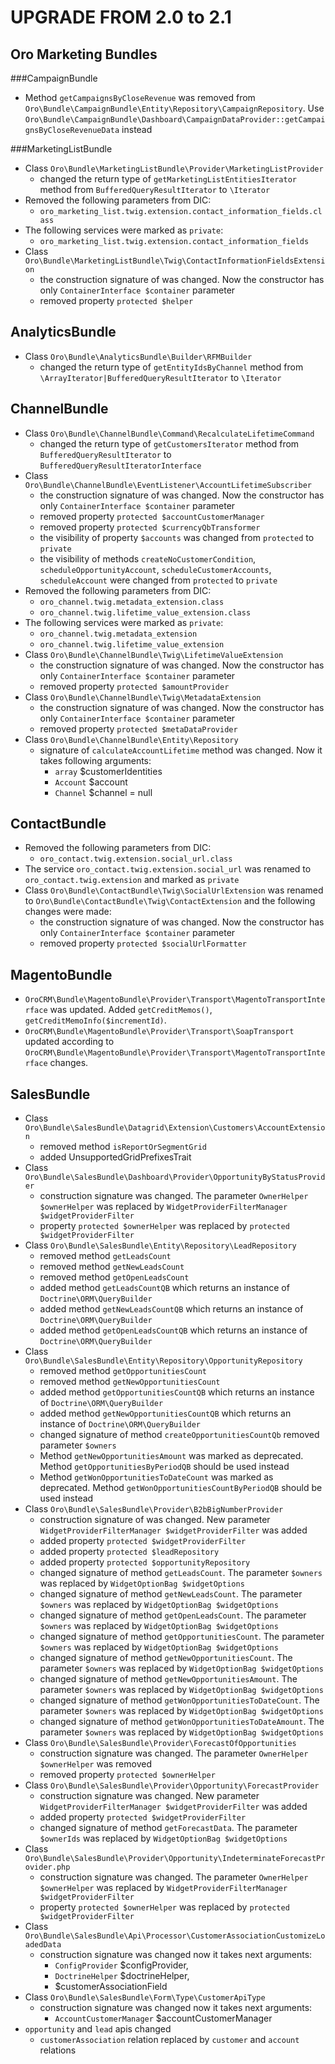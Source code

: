 UPGRADE FROM 2.0 to 2.1
========================

Oro Marketing Bundles
---------------------

###CampaignBundle
- Method `getCampaignsByCloseRevenue` was removed from `Oro\Bundle\CampaignBundle\Entity\Repository\CampaignRepository`.
  Use `Oro\Bundle\CampaignBundle\Dashboard\CampaignDataProvider::getCampaignsByCloseRevenueData` instead

###MarketingListBundle
- Class `Oro\Bundle\MarketingListBundle\Provider\MarketingListProvider`
    - changed the return type of `getMarketingListEntitiesIterator` method from `BufferedQueryResultIterator` to `\Iterator`
- Removed the following parameters from DIC:
    - `oro_marketing_list.twig.extension.contact_information_fields.class`
- The following services were marked as `private`:
    - `oro_marketing_list.twig.extension.contact_information_fields`
- Class `Oro\Bundle\MarketingListBundle\Twig\ContactInformationFieldsExtension`
    - the construction signature of was changed. Now the constructor has only `ContainerInterface $container` parameter
    - removed property `protected $helper`


AnalyticsBundle
---------------
- Class `Oro\Bundle\AnalyticsBundle\Builder\RFMBuilder`
    - changed the return type of `getEntityIdsByChannel` method from `\ArrayIterator|BufferedQueryResultIterator` to `\Iterator`

ChannelBundle
-------------
- Class `Oro\Bundle\ChannelBundle\Command\RecalculateLifetimeCommand`
    - changed the return type of `getCustomersIterator` method from `BufferedQueryResultIterator` to `BufferedQueryResultIteratorInterface`
- Class `Oro\Bundle\ChannelBundle\EventListener\AccountLifetimeSubscriber`
    - the construction signature of was changed. Now the constructor has only `ContainerInterface $container` parameter
    - removed property `protected $accountCustomerManager`
    - removed property `protected $currencyQbTransformer`
    - the visibility of property `$accounts` was changed from `protected` to `private`
    - the visibility of methods `createNoCustomerCondition`, `scheduleOpportunityAccount`, `scheduleCustomerAccounts`, `scheduleAccount` were changed from `protected` to `private`
- Removed the following parameters from DIC:
    - `oro_channel.twig.metadata_extension.class`
    - `oro_channel.twig.lifetime_value_extension.class`
- The following services were marked as `private`:
    - `oro_channel.twig.metadata_extension`
    - `oro_channel.twig.lifetime_value_extension`
- Class `Oro\Bundle\ChannelBundle\Twig\LifetimeValueExtension`
    - the construction signature of was changed. Now the constructor has only `ContainerInterface $container` parameter
    - removed property `protected $amountProvider`
- Class `Oro\Bundle\ChannelBundle\Twig\MetadataExtension`
    - the construction signature of was changed. Now the constructor has only `ContainerInterface $container` parameter
    - removed property `protected $metaDataProvider`
- Class `Oro\Bundle\ChannelBundle\Entity\Repository`
    - signature of `calculateAccountLifetime` method was changed. Now it takes following arguments:
        - `array` $customerIdentities
        - `Account` $account
        - `Channel` $channel = null

ContactBundle
-------------
- Removed the following parameters from DIC:
    - `oro_contact.twig.extension.social_url.class`
- The service `oro_contact.twig.extension.social_url` was renamed to `oro_contact.twig.extension` and marked as `private`
- Class `Oro\Bundle\ContactBundle\Twig\SocialUrlExtension` was renamed to `Oro\Bundle\ContactBundle\Twig\ContactExtension` and the following changes were made:
    - the construction signature of was changed. Now the constructor has only `ContainerInterface $container` parameter
    - removed property `protected $socialUrlFormatter`
    
MagentoBundle
-------------
- `OroCRM\Bundle\MagentoBundle\Provider\Transport\MagentoTransportInterface` was updated. Added `getCreditMemos()`, `getCreditMemoInfo($incrementId)`.
- `OroCRM\Bundle\MagentoBundle\Provider\Transport\SoapTransport` updated according to `OroCRM\Bundle\MagentoBundle\Provider\Transport\MagentoTransportInterface` changes.

SalesBundle
---------
- Class `Oro\Bundle\SalesBundle\Datagrid\Extension\Customers\AccountExtension`
    - removed method `isReportOrSegmentGrid`
    - added UnsupportedGridPrefixesTrait
- Class `Oro\Bundle\SalesBundle\Dashboard\Provider\OpportunityByStatusProvider`
    - construction signature was changed. The parameter `OwnerHelper $ownerHelper` was replaced by `WidgetProviderFilterManager $widgetProviderFilter`
    - property `protected $ownerHelper` was replaced by `protected $widgetProviderFilter`
- Class `Oro\Bundle\SalesBundle\Entity\Repository\LeadRepository`
    - removed method `getLeadsCount`
    - removed method `getNewLeadsCount`
    - removed method `getOpenLeadsCount`
    - added method `getLeadsCountQB` which returns an instance of `Doctrine\ORM\QueryBuilder`
    - added method `getNewLeadsCountQB` which returns an instance of `Doctrine\ORM\QueryBuilder`
    - added method `getOpenLeadsCountQB` which returns an instance of `Doctrine\ORM\QueryBuilder`
- Class `Oro\Bundle\SalesBundle\Entity\Repository\OpportunityRepository`
    - removed method `getOpportunitiesCount`
    - removed method `getNewOpportunitiesCount`
    - added method `getOpportunitiesCountQB` which returns an instance of `Doctrine\ORM\QueryBuilder`
    - added method `getNewOpportunitiesCountQB` which returns an instance of `Doctrine\ORM\QueryBuilder`
    - changed signature of method `createOpportunitiesCountQb` removed parameter `$owners`
    - Method `getNewOpportunitiesAmount` was marked as deprecated. Method `getOpportunitiesByPeriodQB` should be used instead
    - Method `getWonOpportunitiesToDateCount` was marked as deprecated. Method `getWonOpportunitiesCountByPeriodQB` should be used instead
- Class `Oro\Bundle\SalesBundle\Provider\B2bBigNumberProvider`
    - construction signature of was changed. New parameter `WidgetProviderFilterManager $widgetProviderFilter` was added
    - added property `protected $widgetProviderFilter`
    - added property `protected $leadRepository`
    - added property `protected $opportunityRepository`
    - changed signature of method `getLeadsCount`. The parameter `$owners` was replaced by `WidgetOptionBag $widgetOptions`
    - changed signature of method `getNewLeadsCount`. The parameter `$owners` was replaced by `WidgetOptionBag $widgetOptions`
    - changed signature of method `getOpenLeadsCount`. The parameter `$owners` was replaced by `WidgetOptionBag $widgetOptions`
    - changed signature of method `getOpportunitiesCount`. The parameter `$owners` was replaced by `WidgetOptionBag $widgetOptions`
    - changed signature of method `getNewOpportunitiesCount`. The parameter `$owners` was replaced by `WidgetOptionBag $widgetOptions`
    - changed signature of method `getNewOpportunitiesAmount`. The parameter `$owners` was replaced by `WidgetOptionBag $widgetOptions`
    - changed signature of method `getWonOpportunitiesToDateCount`. The parameter `$owners` was replaced by `WidgetOptionBag $widgetOptions`
    - changed signature of method `getWonOpportunitiesToDateAmount`. The parameter `$owners` was replaced by `WidgetOptionBag $widgetOptions`
- Class `Oro\Bundle\SalesBundle\Provider\ForecastOfOpportunities`
    - construction signature was changed. The parameter `OwnerHelper $ownerHelper` was removed
    - removed property `protected $ownerHelper`
- Class `Oro\Bundle\SalesBundle\Provider\Opportunity\ForecastProvider`
    - construction signature was changed. New parameter `WidgetProviderFilterManager $widgetProviderFilter` was added
    - added property `protected $widgetProviderFilter`
    - changed signature of method `getForecastData`. The parameter `$ownerIds` was replaced by `WidgetOptionBag $widgetOptions`
- Class `Oro\Bundle\SalesBundle\Provider\Opportunity\IndeterminateForecastProvider.php`
    - construction signature was changed. The parameter `OwnerHelper $ownerHelper` was replaced by `WidgetProviderFilterManager $widgetProviderFilter`
    - property `protected $ownerHelper` was replaced by `protected $widgetProviderFilter`
- Class `Oro\Bundle\SalesBundle\Api\Processor\CustomerAssociationCustomizeLoadedData`
    - construction signature was changed now it takes next arguments:
        - `ConfigProvider` $configProvider,
        - `DoctrineHelper` $doctrineHelper,
        - $customerAssociationField
- Class `Oro\Bundle\SalesBundle\Form\Type\CustomerApiType`
    - construction signature was changed now it takes next arguments:
        - `AccountCustomerManager` $accountCustomerManager
- `opportunity` and `lead` apis changed
    - `customerAssociation` relation replaced by `customer` and `account` relations
